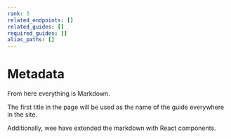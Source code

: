```yaml
---
rank: 3
related_endpoints: []
related_guides: []
required_guides: []
alias_paths: []
---
```


# Metadata

From here everything is Markdown.

The first title in the page will be used as the name of the guide everywhere in
the site.

Additionally, wee have extended the markdown with React components.